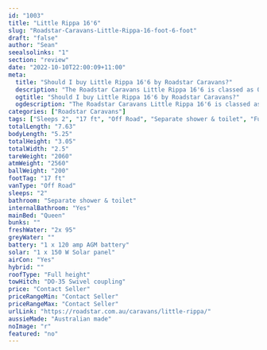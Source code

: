 ```yaml
---
id: "1003"
title: "Little Rippa 16'6"
slug: "Roadstar-Caravans-Little-Rippa-16-foot-6-foot"
draft: "false"
author: "Sean"
seealsolinks: "1"
section: "review"
date: "2022-10-10T22:00:09+11:00"
meta:
  title: "Should I buy Little Rippa 16'6 by Roadstar Caravans?"
  description: "The Roadstar Caravans Little Rippa 16'6 is classed as Off Road, and sleeps 2 people. It is Australian made and comes in at 17 ft. It generally has Separate shower & toilet."
  ogtitle: "Should I buy Little Rippa 16'6 by Roadstar Caravans?"
  ogdescription: "The Roadstar Caravans Little Rippa 16'6 is classed as Off Road, and sleeps 2 people. It is Australian made and comes in at 17 ft. It generally has Separate shower & toilet."
categories: ["Roadstar Caravans"]
tags: ["Sleeps 2", "17 ft", "Off Road", "Separate shower & toilet", "Full height", "Price Unknown"]
totalLength: "7.63"
bodyLength: "5.25"
totalHeight: "3.05"
totalWidth: "2.5"
tareWeight: "2060"
atmWeight: "2560"
ballWeight: "200"
footTag: "17 ft"
vanType: "Off Road"
sleeps: "2"
bathroom: "Separate shower & toilet"
internalBathroom: "Yes"
mainBed: "Queen"
bunks: ""
freshWater: "2x 95"
greyWater: ""
battery: "1 x 120 amp AGM battery"
solar: "1 x 150 W Solar panel"
airCon: "Yes"
hybrid: ""
roofType: "Full height"
towHitch: "DO-35 Swivel coupling"
price: "Contact Seller"
priceRangeMin: "Contact Seller"
priceRangeMax: "Contact Seller"
urlLink: "https://roadstar.com.au/caravans/little-rippa/"
aussieMade: "Australian made"
noImage: "r"
featured: "no"
---
```

